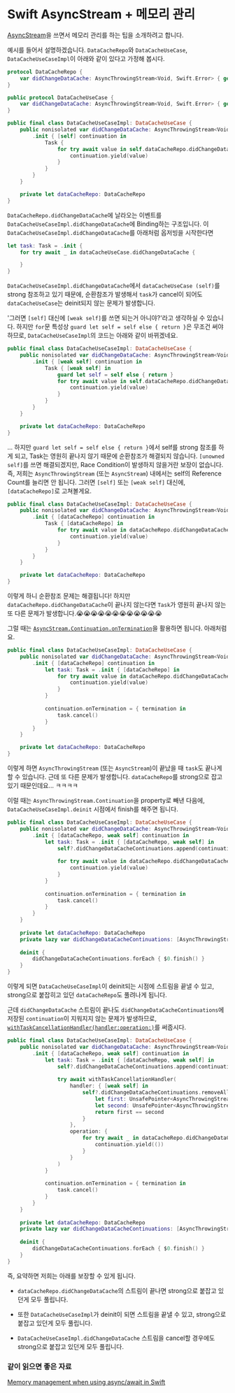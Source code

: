 # Swift AsyncStream + 메모리 관리

[AsyncStream](https://developer.apple.com/documentation/swift/asyncstream)을 쓰면서 메모리 관리를 하는 팁을 소개하려고 합니다.

예시를 들어서 설명하겠습니다. `DataCacheRepo`와 `DataCacheUseCase`, `DataCacheUseCaseImpl`이 아래와 같이 있다고 가정해 봅시다.

```swift
protocol DataCacheRepo {
    var didChangeDataCache: AsyncThrowingStream<Void, Swift.Error> { get }
}
```

```swift
public protocol DataCacheUseCase {
    var didChangeDataCache: AsyncThrowingStream<Void, Swift.Error> { get }
}

public final class DataCacheUseCaseImpl: DataCacheUseCase {
    public nonisolated var didChangeDataCache: AsyncThrowingStream<Void, Error> {
        .init { [self] continuation in
            Task {
                for try await value in self.dataCacheRepo.didChangeDataCache {
                    continuation.yield(value)
                }
            }
        }
    }

    private let dataCacheRepo: DataCacheRepo
}
```

`DataCacheRepo.didChangeDataCache`에 날라오는 이벤트를 `DataCacheUseCaseImpl.didChangeDataCache`에 Binding하는 구조입니다. 이 `DataCacheUseCaseImpl.didChangeDataCache`를 아래처럼 옵저빙을 시작한다면

```swift
let task: Task = .init {
    for try await _ in dataCacheUseCase.didChangeDataCache {

    }
}
```

`DataCacheUseCaseImpl.didChangeDataCache`에서 `dataCacheUseCase (self)`를 strong 참조하고 있기 때문에, 순환참조가 발생해서 `task`가 cancel이 되어도 `dataCacheUseCase`는 deinit되지 않는 문제가 발생합니다.

'그러면 `[self]` 대신에 `[weak self]`를 쓰면 되는거 아니야?'라고 생각하실 수 있습니다. 하지만 `for`문 특성상 `guard let self = self else { return }`은 무조건 써야 하므로, `DataCacheUseCaseImpl`의 코드는 아래와 같이 바뀌겠네요.

```swift
public final class DataCacheUseCaseImpl: DataCacheUseCase {
    public nonisolated var didChangeDataCache: AsyncThrowingStream<Void, Error> {
        .init { [weak self] continuation in
            Task { [weak self] in
                guard let self = self else { return }
                for try await value in self.dataCacheRepo.didChangeDataCache {
                    continuation.yield(value)
                }
            }
        }
    }

    private let dataCacheRepo: DataCacheRepo
}
``` 

... 하지만 `guard let self = self else { return }`에서 self를 strong 참조를 하게 되고, Task는 영원히 끝나지 않기 때문에 순환참조가 해결되지 않습니다. `[unowned self]`를 쓰면 해결되겠지만, Race Condition이 발생하지 않을거란 보장이 없습니다. 즉, 저희는 `AsyncThrowingStream` (또는 `AsyncStream`) 내에서는 self의 Reference Count를 늘리면 안 됩니다. 그러면 `[self]` 또는 `[weak self]` 대신에, `[dataCacheRepo]`로 고쳐볼게요.

```swift
public final class DataCacheUseCaseImpl: DataCacheUseCase {
    public nonisolated var didChangeDataCache: AsyncThrowingStream<Void, Error> {
        .init { [dataCacheRepo] continuation in
            Task { [dataCacheRepo] in
                for try await value in dataCacheRepo.didChangeDataCache {
                    continuation.yield(value)
                }
            }
        }
    }

    private let dataCacheRepo: DataCacheRepo
}
``` 

이렇게 하니 순환참조 문제는 해결됩니다! 하지만 `dataCacheRepo.didChangeDataCache`이 끝나지 않는다면 `Task`가 영원히 끝나지 않는 또 다른 문제가 발생합니다.😭😭😭😭😭😭😭😭😭😭😭😭

그럴 때는 [`AsyncStream.Continuation.onTermination`](https://developer.apple.com/documentation/swift/asyncstream/continuation/3856653-ontermination)을 활용하면 됩니다. 아래처럼요.

```swift
public final class DataCacheUseCaseImpl: DataCacheUseCase {
    public nonisolated var didChangeDataCache: AsyncThrowingStream<Void, Error> {
        .init { [dataCacheRepo] continuation in
            let task: Task = .init { [dataCacheRepo] in
                for try await value in dataCacheRepo.didChangeDataCache {
                    continuation.yield(value)
                }
            }
            
            continuation.onTermination = { termination in
                task.cancel()
            }
        }
    }

    private let dataCacheRepo: DataCacheRepo
}
```

이렇게 하면 `AsyncThrowingStream` (또는 `AsyncStream`)이 끝났을 때 `task`도 끝나게 할 수 있습니다. 근데 또 다른 문제가 발생합니다. `dataCacheRepo`를 strong으로 잡고 있기 때문인데요... ㅋㅋㅋㅋ

이럴 때는 `AsyncThrowingStream.Continuation`을 property로 빼낸 다음에, `DataCacheUseCaseImpl.deinit` 시점에서 finish를 해주면 됩니다.

```swift
public final class DataCacheUseCaseImpl: DataCacheUseCase {
    public nonisolated var didChangeDataCache: AsyncThrowingStream<Void, Error> {
        .init { [dataCacheRepo, weak self] continuation in
            let task: Task = .init { [dataCacheRepo, weak self] in
                self?.didChangeDataCacheContinuations.append(continuation)
                
                for try await value in dataCacheRepo.didChangeDataCache {
                    continuation.yield(value)
                }
            }
            
            continuation.onTermination = { termination in
                task.cancel()
            }
        }
    }
    
    private let dataCacheRepo: DataCacheRepo
    private lazy var didChangeDataCacheContinuations: [AsyncThrowingStream<Void, Error>.Continuation] = []
    
    deinit {
        didChangeDataCacheContinuations.forEach { $0.finish() }
    }
}
```

이렇게 되면 `DataCacheUseCaseImpl`이 deinit되는 시점에 스트림을 끝낼 수 있고, strong으로 붙잡히고 있던 `dataCacheRepo`도 풀려나게 됩니다.

근데 `didChangeDataCache` 스트림이 끝나도 `didChangeDataCacheContinuations`에 저장된 `continuation`이 지워지지 않는 문제가 발생하므로, [`withTaskCancellationHandler(handler:operation:)`](https://developer.apple.com/documentation/swift/3814990-withtaskcancellationhandler)를 써줍시다.

```swift
public final class DataCacheUseCaseImpl: DataCacheUseCase {
    public nonisolated var didChangeDataCache: AsyncThrowingStream<Void, Error> {
        .init { [dataCacheRepo, weak self] continuation in
            let task: Task = .init { [dataCacheRepo, weak self] in
                self?.didChangeDataCacheContinuations.append(continuation)
                
                try await withTaskCancellationHandler(
                    handler: { [weak self] in
                        self?.didChangeDataCacheContinuations.removeAll { i in
                            let first: UnsafePointer<AsyncThrowingStream<Void, Error>.Continuation> = withUnsafePointer(to: i, { UnsafePointer($0) })
                            let second: UnsafePointer<AsyncThrowingStream<Void, Error>.Continuation> = withUnsafePointer(to: continuation, { UnsafePointer($0) })
                            return first == second
                        }
                    },
                    operation: {
                        for try await _ in dataCacheRepo.didChangeDataCache {
                            continuation.yield(())
                        }
                    }
                )
            }
            
            continuation.onTermination = { termination in
                task.cancel()
            }
        }
    }
    
    private let dataCacheRepo: DataCacheRepo
    private lazy var didChangeDataCacheContinuations: [AsyncThrowingStream<Void, Error>.Continuation] = []
    
    deinit {
        didChangeDataCacheContinuations.forEach { $0.finish() }
    }
}
```

즉, 요약하면 저희는 아래를 보장할 수 있게 됩니다.

- `dataCacheRepo.didChangeDataCache`의 스트림이 끝나면 strong으로 붙잡고 있던게 모두 풀립니다.

- 또한 `DataCacheUseCaseImpl`가 deinit이 되면 스트림을 끝낼 수 있고, strong으로 붙잡고 있던게 모두 풀립니다.

- `DataCacheUseCaseImpl.didChangeDataCache` 스트림을 cancel할 경우에도 strong으로 붙잡고 있던게 모두 풀립니다.

### 같이 읽으면 좋은 자료

[Memory management when using async/await in Swift](https://www.swiftbysundell.com/articles/memory-management-when-using-async-await/)
